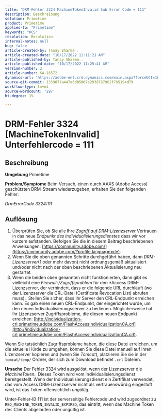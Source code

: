 ```yaml
---
title: "DRM-Fehler 3324 MachineTokenInvalid Sub Error Code = 111"
description: Beschreibung
solution: Primetime
product: Primetime
applies-to: "Primetime"
keywords: "KCS"
resolution: Resolution
internal-notes: null
bug: false
article-created-by: Tanay Sharma .
article-created-date: "10/17/2022 11:11:21 AM"
article-published-by: Tanay Sharma .
article-published-date: "10/17/2022 11:25:41 AM"
version-number: 2
article-number: KA-16572
dynamics-url: "https://adobe-ent.crm.dynamics.com/main.aspx?forceUCI=1&pagetype=entityrecord&etn=knowledgearticle&id=3f32406c-0c4e-ed11-bba2-0022480868ff"
source-git-commit: 1339877a447a6d85067e2938787902f7b5194d79
workflow-type: tm+mt
source-wordcount: '297'
ht-degree: 1%

---
```


# DRM-Fehler 3324 [MachineTokenInvalid] Unterfehlercode = 111

## Beschreibung

<b>Umgebung</b>
Primetime


<b>Problem/Symptome</b>
Beim Versuch, einen durch AAXS (Adobe Access) geschützten DRM-Stream wiederzugeben, erhalten Sie den folgenden Fehler:

*DrmErrorCode 3324:111*


## Auflösung


1. Überprüfen Sie, ob Sie alle Ihre *Zugriff auf DRM-Lizenzserver* Vertrauen in das neue *Endpunkt des Individualisierungsdienstes* dass wir vor kurzem aufstanden. Befolgen Sie die in diesem Beitrag beschriebenen Anweisungen: [https://community.adobe.com/](https://community.adobe.com/?profile.language=de).
2. Wenn Sie die oben genannten Schritte durchgeführt haben, dann *DRM-Lizenzserver*(1 oder mehr davon) nicht ordnungsgemäß aktualisiert und/oder nicht nach der oben beschriebenen Aktualisierung neu gestartet.
3. Wenn die beiden oben genannten nicht funktionierten, dann gibt es vielleicht eine *Firewall-/Zugriffsproblem* für den *Access DRM-Lizenzserver, der verhindert, dass er die folgende URL durchläuft (wo der Lizenzserver die CRL-Datei (Certificate Revocation List) abrufen muss).  Stellen Sie sicher, dass Ihr Server den CRL-Endpunkt erreichen kann. Es gab einen neuen CRL-Endpunkt, der eingerichtet wurde, um den neuen Individualisierungsserver zu bedienen. Möglicherweise hat Ihr Lizenzserver Zugriffsprobleme, die diesen neuen Endpunkt erreichen: [http://individualization-crl.primetime.adobe.com/FlashAccessIndividualizationCA.crl](http://individualization-crl.primetime.adobe.com/FlashAccessIndividualizationCA.crl).


Wenn Sie tatsächlich Zugriffsprobleme haben, die diese Datei erreichen, um die aktuelle Hürde zu umgehen, können Sie diese Datei manuell auf Ihren Lizenzserver kopieren und (wenn Sie *Tomcat*), platzieren Sie sie in der `tomcat/temp/` Ordner, der sich zum Download befindet `.crl` Dateien.


<b>Ursache</b>
Der Fehler 3324 wird ausgelöst, wenn der Lizenzserver die *MachineToken*.  Dieses Token wird vom Individualisierungsdienst bereitgestellt. Wenn der Individualisierungsdienst ein Zertifikat verwendet, das vom Access DRM-Lizenzserver nicht als vertrauenswürdig eingestuft wird, ist das Token offensichtlich *ungültig*.

Unter-Fehler-ID 111 ist der serverseitige Fehlercode und wird zugeordnet zu `REQ_MACHINE_TOKEN_INVALID_EXPIRED`, das eintritt, wenn das Machine Token des Clients abgelaufen oder ungültig ist.
